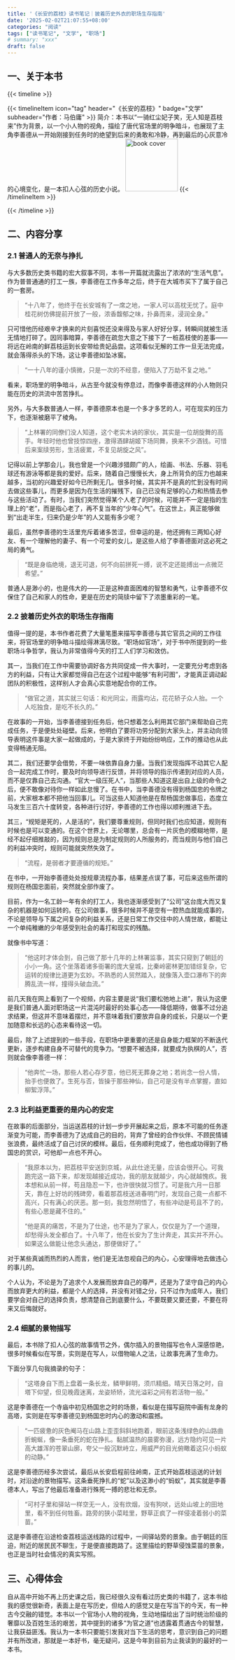 ```yaml
---
title: '《长安的荔枝》读书笔记｜披着历史外衣的职场生存指南'
date: '2025-02-02T21:07:55+08:00'
categories: "阅读"
tags: ["读书笔记", "文学", "职场"]
# summary: "xxx"
draft: false
---
```


## 一、关于本书

{{< timeline >}}

{{< timelineItem icon="tag" header="《长安的荔枝》" badge="文学" subheader="作者：马伯庸" >}}
简介：本书以“一骑红尘妃子笑，无人知是荔枝来”作为背景，以一个小人物的视角，描绘了唐代官场里的明争暗斗，也展现了主角李善德从一开始刚接到任务时的绝望到后来的勇敢和冷静，再到最后的心灰意冷的心境变化，是一本扣人心弦的历史小说。
<img src="./cover.jpg" width="120" alt="book cover">
{{< /timelineItem >}}

{{< /timeline >}}

## 二、内容分享

### 2.1 普通人的无奈与挣扎

与大多数历史类书籍的宏大叙事不同，本书一开篇就流露出了浓浓的“生活气息”。作为普普通通的打工一族，李善德在工作多年之后，终于在大城市买下了属于自己的一套房。

> “十八年了，他终于在长安城有了一席之地，一家人可以高枕无忧了。庭中桂花树仿佛提前开放了一般，浓香馥郁之味，扑鼻而来，浸润全身。”

只可惜他历经艰辛才换来的片刻喜悦还没来得及与家人好好分享，转瞬间就被生活无情地打碎了。因同事暗算，李善德在疏忽大意之下接下了一桩荔枝使的差事——将远在岭南的鲜荔枝运到长安带给贵妃品尝。这项看似无解的工作一旦无法完成，就会落得杀头的下场，这让李善德如坠冰窖。

> “一十八年的谨小慎微，只是一次的不经意，便陷入了万劫不复之地。”

看来，职场里的明争暗斗，从古至今就没有停息过，而像李善德这样的小人物则只能在历史的洪流中苦苦挣扎。

另外，与大多数普通人一样，李善德原本也是一个多才多艺的人，可在现实的压力下，也逐渐被磨平了棱角。

> “上林署的同僚们没人知道，这个老实木讷的家伙，其实是一位胡旋舞的高手。年轻时他也曾技惊四座，激得酒肆胡姬下场同舞，换来不少酒钱。可惜后来案牍劳形，生活疲累，不复见胡旋之风”。

记得以前上学那会儿，我也曾是一个兴趣涉猎颇广的人，绘画、书法、乐器、羽毛球还有游泳等都是我的爱好。后来，随着自己慢慢长大，身上所背负的压力也越来越多，当初的兴趣爱好如今已所剩无几。很多时候，其实并不是真的忙到没有时间去做这些事儿，而更多是因为在生活的摧残下，自己已没有足够的心力和热情去参与这些活动了。有时，当我们突然觉得某个人老了的时候，可能并不一定是指的生理上的“老”，而是指心老了，再不复当年的“少年心气”。在这世上，真正能够做到“出走半生，归来仍是少年”的人又能有多少呢？

最后，虽然李善德的生活里充斥着诸多苦涩，但幸运的是，他还拥有三两知心好友、有一个理解他的妻子、有一个可爱的女儿，是这些人给了李善德面对这必死之局的勇气。

> “既是身临绝境，退无可退，何不向前拼死一搏，说不定还能搏出一点微茫希望。”

普通人是渺小的，也是伟大的——正是这种直面困难的智慧和勇气，让李善德不仅保住了自己和家人的性命，更是在历史的简牍中留下了浓墨重彩的一笔。

### 2.2 披着历史外衣的职场生存指南

值得一提的是，本书作者花费了大量笔墨来描写李善德与其它官员之间的工作往来，将官场里的明争暗斗描绘得淋漓尽致。“职场如官场”，对于书中所提到的一些职场斗争哲学，我认为非常值得今天的打工人们学习和效仿。

其一，当我们在工作中需要协调好各方共同促成一件大事时，一定要充分考虑到各方的利益，只有让大家都觉得自己在这个过程中能够“有利可图”，才能真正调动起团队的积极性，这样别人才会真心实意地配合你的工作。

> “做官之道，其实就三句话：和光同尘，雨露均沾，花花轿子众人抬。一个人吃独食，是吃不长久的。”

在故事的一开始，当李善德接到任务后，他只想着怎么利用其它部门来帮助自己完成任务，于是便处处碰壁。后来，他明白了要将功劳分配到大家头上，并主动向领导表明这件事是大家一起做成的，于是大家终于开始纷纷响应，工作的推动也从此变得畅通无阻。

其二，我们还要学会借势，不要一味依靠自身力量。当我们发现指挥不动其它人配合一起完成工作时，要及时向领导进行反馈，并将领导的指示传递到对应的人员，而不是仅靠自己去沟通。“官大一级压死人”，当那些人知道这是出自上级的命令之后，便不敢像对待你一样如此怠慢了。在书中，当李善德没有得到杨国忠的令牌之前，大家根本都不把他当回事儿。可当这些人知道他是在帮杨国忠做事后，态度立马发生三百六十度转变，各种进行讨好，李善德的工作也得以顺利推进下去。

其三，“规矩是死的，人是活的”，我们要尊重规则，但同时我们也应知道，规则有时候也是可以变通的。在这个世界上，无论哪里，总会有一片灰色的模糊地带，是经不起仔细推敲的，因为规则总是为制定规则的人所服务的，而当规则与他们自己的利益冲突时，规则可能就突然失效了。

> “流程，是弱者才要遵循的规矩。”

在书中，一开始李善德处处按规章流程办事，结果差点误了事，可后来这些所谓的规则在杨国忠面前，突然就全部作废了。

目前，作为一名工龄一年有余的打工人，我也逐渐感受到了“公司”这台庞大而又复杂的机器是如何运转的。在公司做事，很多时候并不是空有一腔热血就能成事的，不论是领导与下属之间复杂的利益关系，还是日常工作交往中的人情世故，都能让一个单纯稚嫩的少年感受到社会的毒打和现实的残酷。

就像书中写道：

> “他这时才体会到，自己做了那十几年的上林署监事，其实只窥到了朝廷的小小一角。这个坐落着诸多衙署的庞大皇城，比秦岭密林更加错综复杂，它运转的规律比道更为玄妙。不熟悉的人贸然踏入，就像落入壶口瀑布下的奔腾乱流一样，撞得头破血流。”

前几天我在网上看到了一个视频，内容主要是说“我们要松弛地上进”，我认为这便是我们普通人面对职场这一片混沌时最好的处事心态——降低期待，做事不过分追求结果，但这并不意味着摆烂，并不意味着我们要放弃自身的成长，只是以一个更加随意和长远的心态来看待这一切。

最后，除了上述提到的一些手段，在职场中更重要的还是自身能力框架的不断迭代更新，逐步构建自身不可替代的竞争力。“想要不被选择，就要成为执棋的人”，否则就会像李善德一样：

> “他奔忙一场，那些人若心存歹意，他已死无葬身之地；若尚念一份人情，抬手也便救了。生死与否，皆操于那些神仙，自己可是没有半点掌握，直如柳絮浮萍。”

### 2.3 比利益更重要的是内心的安定

在故事的后面部分，当运送荔枝的计划一步步开展起来之后，原本不可能的任务逐渐变为可能，而李善德为了达成自己的目的，背弃了曾经的合作伙伴、不顾民情铺张浪费，最终活成了自己讨厌的模样。最后，任务顺利完成了，他也成功得到了杨国忠的赏识，可他却一点也不开心。

> “我原本以为，把荔枝平安送到京城，从此仕途无量，应该会很开心。可我跑完这一路下来，却发现越接近成功，我的朋友就越少，内心就越愧疚。我本想和从前一样，苟且隐忍一下，也许很快就习惯了。可是我六月一日那天，靠在上好坊的残碑旁，看着那荔枝送进春明门时，发现自己竟一点都不高兴，只有满心的厌恶。那一刻，我忽然明悟了，有些冲动是苟且不了的，有些心思是藏不住的。”
>
> “他是真的痛苦，不是为了仕途，也不是为了家人，仅仅是为了一个道理，却愁得头发全都白了。十八年了，他在长安为了生计奔走，其实并不开心。如果这么做能让他念头通达，那便做好了。”

对于某些真诚而热烈的人而言，他们是无法忽视自己的内心，心安理得地去做违心的事儿的。

个人认为，不论是为了追求个人发展而放弃自己的尊严，还是为了坚守自己的内心而放弃更大的利益，都是个人的选择，并没有对错之分，只不过作为成年人，我们要学会对自己的选择负责，想清楚自己到底要什么，不要既要又要还要，不要在将来又后悔就好。

### 2.4 细腻的景物描写

最后，本书除了扣人心弦的故事情节之外，偶尔插入的景物描写也令人深感惊艳，很多时候看似在写景，实则是在写人，以借物喻人之法，让故事充满了生命力。

下面分享几句我摘录的句子：

> “这塔身自下而上盘着一条长龙，鳞甲鲜明，须爪精细。晴天日落之时，自塔下仰望，但见晚霞迷离，龙姿矫矫，流光溢彩之间有若活物一般。”

这是李善德在一个寺庙中初见杨国忠之时的场景，看似是在描写庭院中画有龙身的高塔，实则是在写李善德见到杨国忠时内心的激动和震撼。

> “一匹疲惫的灰色阉马在山路上歪歪斜斜地跑着，眼前这条浅绿色的山路曲折蜿蜒，像一条垂死的蛇在挣扎。黏腻温热的晨雾弥漫，远方隐约可见一片高大雄浑的苍翠山廓，夸父一般沉默峙立，用威严的目光俯瞰着这只小蚂蚁的动静。”

这是李善德历经多次尝试，最后从长安启程前往岭南，正式开始荔枝运送的计划时，对沿途的景物描写。这条垂死挣扎的“蛇”以及这渺小的“蚂蚁”，其实就是李善德本人，写出了他最后准备进行殊死一搏的悲壮和无奈。

> “可村子里和驿站一样空无一人，没有炊烟，没有狗吠，远处山坡上的田地里，看不到任何牲畜。路旁的狭小菜畦里，野草正疯了一样侵凌着弱小的菜苗。”

这是李善德在沿途检查荔枝运送线路的过程中，一间驿站旁的景象。由于朝廷的压迫，附近的居民民不聊生，于是便直接跑路了。这里描绘的野草侵蚀菜苗的景象，也正是当时社会情况的真实写照。

## 三、心得体会

自从高中开始不再上历史课之后，我已经很久没有看过历史类的书籍了，这本书给我的感觉很新奇，表面上是在写历史，但给人的感觉又是在写当下的今天，有一种古今交融的错觉。本书以一个官场小人物的视角，生动地描绘出了当时统治阶级的奢靡以及百姓生活的艰苦，其中提到的诸多“为官之道”也透露着贯通古今的智慧，让我获益匪浅。我认为一本书只要能引发我对当下生活的思考，意识到自己的问题并有所改进，那就是一本好书，毫无疑问，这是今年到目前为止我读到的最好的一本书。
